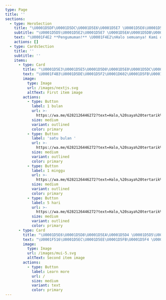 ```yaml
---
type: Page
title: ''
sections:
  - type: HeroSection
    title: "\U0001D5DF\U0001D5DC\U0001D5E6\U0001D5E7 \U0001D5E6\U0001D5E7\U0001D5E2\U0001D5E5\U0001D5D8 \U0001D5DA\U0001D5D4\U0001D5EA\U0001D5E5 \U0001D5DA\U0001D5E8\U0001D5E5\U0001D5D4"
    subtitle: "\U0001D5D5\U0001D5E2\U0001D5E7 \U0001D5EA\U0001D5DB\U0001D5D4\U0001D5E7\U0001D5E6\U0001D5D4\U0001D5E3\U0001D5E3"
    text: "\U0001F4E2 **Pengumuman!** \U0001F4E2\nHalo semuanya! Kami dengan bangga mengumumkan peluncuran layanan **List Premium** dan **Sewa Bot** dari GAWR Gura di WhatsApp! \U0001F389\n\n\U0001F680 **Keuntungan Menggunakan Bot Kami:**\n\n*   **Efisiensi tinggi**: Hemat waktu dan tenaga.\n\n*   **Respon cepat**: Bot kami siap 24/7.\n\n*   **Penyesuaian mudah**: Sesuaikan bot dengan kebutuhan spesifikmu.\n\n\U0001F552 **Waktu Operasional:**\n\n*   Senin - Jumat: 08.00 - 22.00\n\n*   Sabtu & Minggu: 09.00 - 22.00\n\n"
    actions: []
  - type: CardsSection
    title: ''
    subtitle: ''
    items:
      - type: Card
        title: "\U0001D5E3\U0001D5E5\U0001D5D8\U0001D5E0\U0001D5DC\U0001D5E8\U0001D5E0"
        text: "\U0001F4B3\U0001D5DE\U0001D5F2\U0001D602\U0001D5FB\U0001D601\U0001D602\U0001D5FB\U0001D5F4\U0001D5EE\U0001D5FB \U0001D5E8\U0001D5FD\U0001D5F4\U0001D5FF\U0001D5EE\U0001D5F1\U0001D5F2 \U0001D5F8\U0001D5F2 \U0001D5E3\U0001D5FF\U0001D5F2\U0001D5FA\U0001D5F6\U0001D602\U0001D5FA:\n\n\n• \U0001D5D5\U0001D5F2\U0001D5EF\U0001D5EE\U0001D600 \U0001D5EE\U0001D5F8\U0001D600\U0001D5F2\U0001D600 \U0001D5F3\U0001D5F6\U0001D601\U0001D602\U0001D5FF \U0001D600\U0001D601\U0001D5FF\U0001D5F2\U0001D5EE\U0001D5FA\U0001D5F6\U0001D5FB\U0001D5F4\n\n\n• \U0001D5E7\U0001D5EE\U0001D5FB\U0001D5FD\U0001D5EE \U0001D5EF\U0001D5EE\U0001D601\U0001D5EE\U0001D600 \U0001D5FA\U0001D5F2\U0001D5FB\U0001D5F4\U0001D5F4\U0001D602\U0001D5FB\U0001D5EE\U0001D5F8\U0001D5EE\U0001D5FB \U0001D5EF\U0001D5FC\U0001D601\n\n\n• \U0001D5D5\U0001D5F2\U0001D5EF\U0001D5EE\U0001D600 \U0001D5FA\U0001D5F2\U0001D5FB\U0001D5F4\U0001D5F4\U0001D602\U0001D5FB\U0001D5EE\U0001D5F8\U0001D5EE\U0001D5FB \U0001D601\U0001D5F2\U0001D605\U0001D601-\U0001D601\U0001D5FC-\U0001D5F6\U0001D5FA\U0001D5F4 \U0001D600\U0001D5F2\U0001D5FD\U0001D602\U0001D5EE\U0001D600\U0001D5FB\U0001D606\U0001D5EE\n\n\n• \U0001D5D4\U0001D5F8\U0001D600\U0001D5F2\U0001D600 \U0001D603\U0001D5FC\U0001D5F6\U0001D5F0\U0001D5F2 \U0001D5F0\U0001D5FC\U0001D603\U0001D5F2\U0001D5FF \U0001D5D4\U0001D5DC\n\n\n• \U0001D5D4\U0001D5F8\U0001D600\U0001D5F2\U0001D600 \U0001D600\U0001D5F2\U0001D5FA\U0001D602\U0001D5EE \U0001D5F3\U0001D5F6\U0001D601\U0001D602\U0001D5FF \U0001D5F1\U0001D5FC\U0001D604\U0001D5FB\U0001D5F9\U0001D5FC\U0001D5EE\U0001D5F1\U0001D5F2\U0001D5FF\n\n\n• \U0001D5D4\U0001D5F8\U0001D600\U0001D5F2\U0001D600 \U0001D600\U0001D5F2\U0001D5FA\U0001D602\U0001D5EE \U0001D604\U0001D5F2\U0001D5EF \U0001D5EE\U0001D5FB\U0001D5F6\U0001D5FA\U0001D5F2 \U0001D5F1\U0001D5FC\U0001D604\U0001D5FB\U0001D5F9\U0001D5FC\U0001D5EE\U0001D5F1\U0001D5F2\U0001D5FF\n\n\n• \U0001D7F3\U0001D7EC+ \U0001D5F3\U0001D5F6\U0001D601\U0001D602\U0001D5FF \U0001D5FD\U0001D5FF\U0001D5F2\U0001D5FA\U0001D5F6\U0001D602\U0001D5FA \U0001D5F9\U0001D5EE\U0001D5F6\U0001D5FB\U0001D5FB\U0001D606\U0001D5EE\n\n\U0001D5DB\U0001D5D4\U0001D5E5\U0001D5DA\U0001D5D4\n\n\U0001D7ED \U0001D5EF\U0001D602\U0001D5F9\U0001D5EE\U0001D5FB = \U0001D7ED\U0001D7F1\U0001D5F8\n\n\U0001D7EE \U0001D5FA\U0001D5F6\U0001D5FB\U0001D5F4\U0001D5F4\U0001D602 = \U0001D7F4\U0001D5F8\n\n\U0001D7ED \U0001D5FA\U0001D5F6\U0001D5FB\U0001D5F4\U0001D5F4\U0001D602 = \U0001D7F1\U0001D5F8\n"
        image:
          type: Image
          url: /images/nextjs.svg
          altText: First item image
        actions:
          - type: Button
            label: 1 bulan
            url: >-
              https://wa.me/6282126446272?text=Halo,%20saya%20tertarik%20untuk%20menyewa%20bot%20gura%201_bulan
            size: medium
            variant: outlined
            color: primary
          - type: Button
            label: 'satu bulan '
            url: >-
              https://wa.me/6282126446272?text=Halo,%20saya%20tertarik%20untuk%20menyewa%20bot%20gura%201bulan
            size: medium
            variant: outlined
            color: primary
          - type: Button
            label: 1 minggu
            url: >-
              https://wa.me/6282126446272?text=Halo,%20saya%20tertarik%20untuk%20menyewa%20bot%20gura%201minggu
            size: medium
            variant: outlined
            color: primary
          - type: Button
            label: 5 hari
            url: >-
              https://wa.me/6282126446272?text=Halo,%20saya%20tertarik%20untuk%20menyewa%20bot%20gura%205hari
            size: medium
            variant: outlined
            color: primary
      - type: Card
        title: "\U0001D5E6\U0001D5D8\U0001D5EA\U0001D5D4 \U0001D5D5\U0001D5E2\U0001D5E7 \U0001D5EA\U0001D5DB\U0001D5D4\U0001D5E7\U0001D5E6\U0001D5D4\U0001D5E3\U0001D5E3 \U0001D5E7\U0001D5E2 \U0001D5DA\U0001D5E5\U0001D5E2\U0001D5E8\U0001D5E3"
        text: "\U0001F516\U0001D5EC\U0001D5EE\U0001D5FB\U0001D5F4 \U0001D5EE\U0001D5FB\U0001D5F1\U0001D5EE \U0001D5F1\U0001D5EE\U0001D5FD\U0001D5EE\U0001D601\U0001D5F8\U0001D5EE\U0001D5FB \U0001D5F8\U0001D5F2\U0001D601\U0001D5F6\U0001D5F8\U0001D5EE \U0001D600\U0001D5F2\U0001D604\U0001D5EE \U0001D5EF\U0001D5FC\U0001D601\n\n•\U0001D5EE\U0001D5FB\U0001D5F1\U0001D5EE \U0001D5EF\U0001D5F6\U0001D600\U0001D5EE \U0001D5FA\U0001D5F2\U0001D5FB\U0001D5EE\U0001D5FA\U0001D5EF\U0001D5EE\U0001D5F5\U0001D5F8\U0001D5EE\U0001D5FB \U0001D5EF\U0001D5FC\U0001D601 \U0001D5F8\U0001D5F2 \U0001D5F4\U0001D5FF\U0001D5FC\U0001D602\U0001D5FD\n\n•\U0001D5EE\U0001D5FB\U0001D5F1\U0001D5EE \U0001D5FA\U0001D5F2\U0001D5FB\U0001D5F1\U0001D5EE\U0001D5FD\U0001D5EE\U0001D601\U0001D5F8\U0001D5EE\U0001D5FB \U0001D5F3\U0001D5FF\U0001D5F2\U0001D5F2 \U0001D5FD\U0001D5FF\U0001D5F2\U0001D5FA\U0001D5F6\U0001D602\U0001D5FA \U0001D7F1 \U0001D5F5\U0001D5EE\U0001D5FF\U0001D5F6\n\n•\U0001D5FA\U0001D5F2\U0001D5FB\U0001D5F1\U0001D5EE\U0001D5FD\U0001D5EE\U0001D601\U0001D5F8\U0001D5EE\U0001D5FB \U0001D5EE\U0001D5F1\U0001D5FA\U0001D5F6\U0001D5FB\n\U0001D5FD\U0001D5FF\U0001D5FC\U0001D5F4\U0001D5FF\U0001D5F2\U0001D600\U0001D600\n\n\n\n\U0001D7ED \U0001D5EF\U0001D602\U0001D5F9\U0001D5EE\U0001D5FB = \U0001D7EE\U0001D7EC\U0001D5F8\n\n\U0001D7EE \U0001D5FA\U0001D5F6\U0001D5FB\U0001D5F4\U0001D5F4\U0001D602  = \U0001D7ED\U0001D7F3\U0001D5F8\n\n\U0001D7ED \U0001D5FA\U0001D5F6\U0001D5FB\U0001D5F4\U0001D5F4\U0001D602 = \U0001D7F5\U0001D5F8\n\n\U0001D7F1 \U0001D5F5\U0001D5EE\U0001D5FF\U0001D5F6 = \U0001D7EF\U0001D5F8\n"
        image:
          type: Image
          url: /images/mui-5.svg
          altText: Second item image
        actions:
          - type: Button
            label: Learn more
            url: /
            size: medium
            variant: text
            color: primary
---
```

